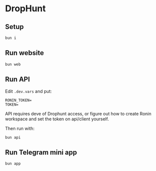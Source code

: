 # DropHunt

## Setup

```
bun i
```

## Run website

```
bun web
```

## Run API

Edit `.dev.vars` and put:

```
RONIN_TOKEN=
TOKEN=
```

API requires deve of Drophunt access, or figure out how to create Ronin workspace and set the token on api/client yourself.

Then run with:

```
bun api
```

## Run Telegram mini app

```
bun app
```
